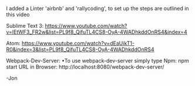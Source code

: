 I added a Linter 'airbnb' and 'rallycoding', to set up the steps are outlined in this video

Sublime Text 3:
https://www.youtube.com/watch?v=lEtWF3_FR2w&list=PL9f8_QifuTL4CS8-OyA-4WADhkddOnRS4&index=4

Atom:
https://www.youtube.com/watch?v=dEaUikT1-R0&index=3&list=PL9f8_QifuTL4CS8-OyA-4WADhkddOnRS4


Webpack-Dev-Server:
•To use webpack-dev-server simply type
Npm:
npm start
URL in Browser:
http://localhost:8080/webpack-dev-server/

-Jon